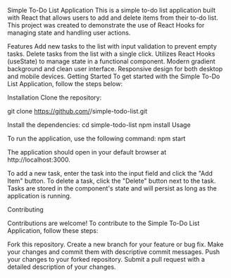 Simple To-Do List Application
This is a simple to-do list application built with React that allows users to add and delete items from their to-do list. This project was created to demonstrate the use of React Hooks for managing state and handling user actions.

Features
Add new tasks to the list with input validation to prevent empty tasks.
Delete tasks from the list with a single click.
Utilizes React Hooks (useState) to manage state in a functional component.
Modern gradient background and clean user interface.
Responsive design for both desktop and mobile devices.
Getting Started
To get started with the Simple To-Do List Application, follow the steps below:

Installation
Clone the repository:

git clone https://github.com/<your-github-username>/simple-todo-list.git

Install the dependencies:
cd simple-todo-list
npm install
Usage

To run the application, use the following command:
npm start

The application should open in your default browser at http://localhost:3000.

To add a new task, enter the task into the input field and click the "Add Item" button. To delete a task, click the "Delete" button next to the task. Tasks are stored in the component's state and will persist as long as the application is running.

Contributing

Contributions are welcome! To contribute to the Simple To-Do List Application, follow these steps:

Fork this repository.
Create a new branch for your feature or bug fix.
Make your changes and commit them with descriptive commit messages.
Push your changes to your forked repository.
Submit a pull request with a detailed description of your changes.